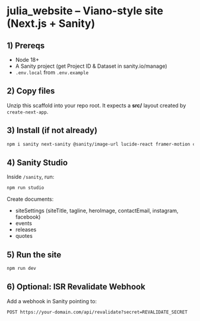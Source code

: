 # julia_website – Viano-style site (Next.js + Sanity)

## 1) Prereqs
- Node 18+
- A Sanity project (get Project ID & Dataset in sanity.io/manage)
- `.env.local` from `.env.example`

## 2) Copy files
Unzip this scaffold into your repo root. It expects a **src/** layout created by `create-next-app`.

## 3) Install (if not already)
```bash
npm i sanity next-sanity @sanity/image-url lucide-react framer-motion class-variance-authority clsx tailwind-merge
```

## 4) Sanity Studio
Inside `/sanity`, run:
```bash
npm run studio
```
Create documents:
- siteSettings (siteTitle, tagline, heroImage, contactEmail, instagram, facebook)
- events
- releases
- quotes

## 5) Run the site
```bash
npm run dev
```

## 6) Optional: ISR Revalidate Webhook
Add a webhook in Sanity pointing to:
```
POST https://your-domain.com/api/revalidate?secret=REVALIDATE_SECRET
```
